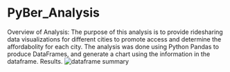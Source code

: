 # PyBer_Analysis
Overview of Analysis:
    The purpose of this analysis is to provide ridesharing data visualizations for different cities to promote access and determine the affordabolity for each city.
    The analysis was done using Python Pandas to produce DataFrames, and generate a chart using the information in the dataframe.
Results.
    ![dataframe summary](https://user-images.githubusercontent.com/104453593/172488338-ea9d7ce1-11e9-4f39-bffd-5ecfba16c021.PNG)
